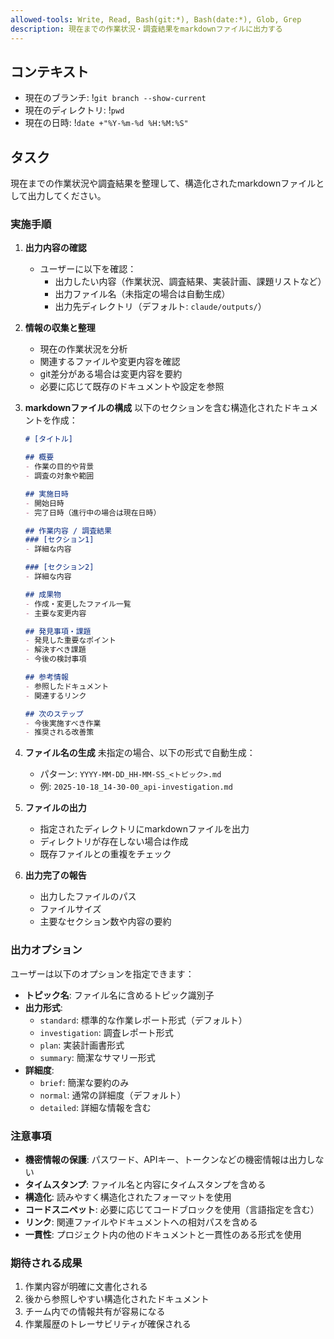 ```yaml
---
allowed-tools: Write, Read, Bash(git:*), Bash(date:*), Glob, Grep
description: 現在までの作業状況・調査結果をmarkdownファイルに出力する
---
```


## コンテキスト

- 現在のブランチ: !`git branch --show-current`
- 現在のディレクトリ: !`pwd`
- 現在の日時: !`date +"%Y-%m-%d %H:%M:%S"`

## タスク

現在までの作業状況や調査結果を整理して、構造化されたmarkdownファイルとして出力してください。

### 実施手順

1. **出力内容の確認**
   - ユーザーに以下を確認：
     - 出力したい内容（作業状況、調査結果、実装計画、課題リストなど）
     - 出力ファイル名（未指定の場合は自動生成）
     - 出力先ディレクトリ（デフォルト: `claude/outputs/`）

2. **情報の収集と整理**
   - 現在の作業状況を分析
   - 関連するファイルや変更内容を確認
   - git差分がある場合は変更内容を要約
   - 必要に応じて既存のドキュメントや設定を参照

3. **markdownファイルの構成**
   以下のセクションを含む構造化されたドキュメントを作成：

   ```markdown
   # [タイトル]

   ## 概要
   - 作業の目的や背景
   - 調査の対象や範囲

   ## 実施日時
   - 開始日時
   - 完了日時（進行中の場合は現在日時）

   ## 作業内容 / 調査結果
   ### [セクション1]
   - 詳細な内容

   ### [セクション2]
   - 詳細な内容

   ## 成果物
   - 作成・変更したファイル一覧
   - 主要な変更内容

   ## 発見事項・課題
   - 発見した重要なポイント
   - 解決すべき課題
   - 今後の検討事項

   ## 参考情報
   - 参照したドキュメント
   - 関連するリンク

   ## 次のステップ
   - 今後実施すべき作業
   - 推奨される改善策
   ```

4. **ファイル名の生成**
   未指定の場合、以下の形式で自動生成：
   - パターン: `YYYY-MM-DD_HH-MM-SS_<トピック>.md`
   - 例: `2025-10-18_14-30-00_api-investigation.md`

5. **ファイルの出力**
   - 指定されたディレクトリにmarkdownファイルを出力
   - ディレクトリが存在しない場合は作成
   - 既存ファイルとの重複をチェック

6. **出力完了の報告**
   - 出力したファイルのパス
   - ファイルサイズ
   - 主要なセクション数や内容の要約

### 出力オプション

ユーザーは以下のオプションを指定できます：

- **トピック名**: ファイル名に含めるトピック識別子
- **出力形式**:
  - `standard`: 標準的な作業レポート形式（デフォルト）
  - `investigation`: 調査レポート形式
  - `plan`: 実装計画書形式
  - `summary`: 簡潔なサマリー形式
- **詳細度**:
  - `brief`: 簡潔な要約のみ
  - `normal`: 通常の詳細度（デフォルト）
  - `detailed`: 詳細な情報を含む

### 注意事項

- **機密情報の保護**: パスワード、APIキー、トークンなどの機密情報は出力しない
- **タイムスタンプ**: ファイル名と内容にタイムスタンプを含める
- **構造化**: 読みやすく構造化されたフォーマットを使用
- **コードスニペット**: 必要に応じてコードブロックを使用（言語指定を含む）
- **リンク**: 関連ファイルやドキュメントへの相対パスを含める
- **一貫性**: プロジェクト内の他のドキュメントと一貫性のある形式を使用

### 期待される成果

1. 作業内容が明確に文書化される
2. 後から参照しやすい構造化されたドキュメント
3. チーム内での情報共有が容易になる
4. 作業履歴のトレーサビリティが確保される
